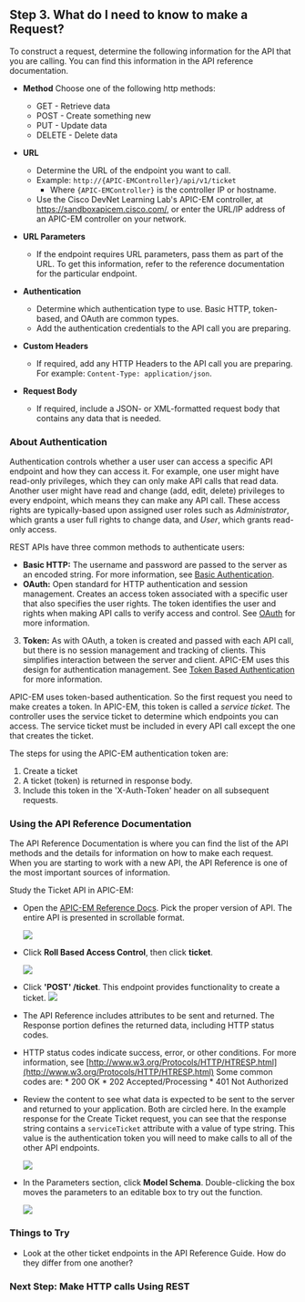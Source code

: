 ## Step 3. What do I need to know to make a Request?

To construct a request, determine the following information for the API that you are calling. You can find this information in the API reference documentation.

- **Method**
Choose one of the following http methods:
	* GET - Retrieve data
	* POST - Create something new
	* PUT - Update data
	* DELETE - Delete data

- **URL**
	* Determine the URL of the endpoint you want to call.
	* Example: `http://{APIC-EMController}/api/v1/ticket`
	  * Where `{APIC-EMController}` is the controller IP or hostname.
    * Use the Cisco DevNet Learning Lab's APIC-EM controller, at https://sandboxapicem.cisco.com/, or enter the URL/IP address of an APIC-EM controller on your network.
- **URL Parameters**
    * If the endpoint requires URL parameters, pass them as part of the URL. To get this information, refer to the reference documentation for the particular endpoint.
- **Authentication**
	* Determine which authentication type to use. Basic HTTP, token-based, and OAuth are common types.
	* Add the authentication credentials to the API call you are preparing.
- **Custom Headers**
	* If required, add any HTTP Headers to the API call you are preparing. For example: `Content-Type: application/json`.
- **Request Body**
	* If required, include a JSON- or XML-formatted request body that contains any data that is needed.

### About Authentication

Authentication controls whether a user user can access a specific API endpoint and how they can access it. For example, one user might have read-only privileges, which they can only make API calls that read data. Another user might have read and change (add, edit, delete) privileges to every endpoint, which means they can make any API call. These access rights are typically-based upon assigned user roles such as *Administrator*, which grants a user full rights to change data, and *User*, which grants read-only access.

REST APIs have three common methods to authenticate users:

* **Basic HTTP:** The username and password are passed to the server as an encoded string. For more information, see [Basic Authentication](https://en.wikipedia.org/wiki/Basic_access_authentication).
* **OAuth:** Open standard for HTTP authentication and session management. Creates an access token associated with a specific user that also specifies the user rights. The token identifies the user and rights when making API calls to verify access and control. See [OAuth](https://en.wikipedia.org/wiki/OAuth) for more information.
3. **Token:** As with OAuth, a token is created and passed with each API call, but there is no session management and tracking of clients. This simplifies interaction between the server and client. APIC-EM uses this design for authentication management. See [Token Based Authentication](https://scotch.io/tutorials/the-ins-and-outs-of-token-based-authentication) for more information.

APIC-EM uses token-based authentication. So the first request you need to make creates a token. In  APIC-EM, this token is called a *service ticket*. The controller uses the service ticket to determine which endpoints you can access. The service ticket must be included in every API call except the one that creates the ticket.

The steps for using the APIC-EM authentication token are:

1. Create a ticket
2. A ticket (token) is returned in response body.
3. Include this token in the 'X-Auth-Token' header on all subsequent requests.

### Using the API Reference Documentation

The API Reference Documentation is where you can find the list of the API methods and the details for information on how to make each request. When you are starting to work with a new API,
the API Reference is one of the most important sources of information.

Study the Ticket API in APIC-EM:

* Open the <a href="https://developer.cisco.com/site/apic-em/docs/api.html?version=1.6" target="_blank">APIC-EM Reference Docs</a>. Pick the proper version of API. The entire API is presented in scrollable format.

    ![](/posts/files/coding-101-rest-basics-ga/assets/images/refguide1.png)

* Click **Roll Based Access Control**, then click **ticket**.

    ![](/posts/files/coding-101-rest-basics-ga/assets/images/refguide2.png)

* Click **'POST' /ticket**. This endpoint provides functionality to create a ticket.
    ![](/posts/files/coding-101-rest-basics-ga/assets/images/refguide3.png)

* The API Reference includes attributes to be sent and returned. The Response portion defines the returned data, including HTTP status codes.

*  HTTP status codes indicate success, error, or other conditions. For more information, see  [http://www.w3.org/Protocols/HTTP/HTRESP.html](http://www.w3.org/Protocols/HTTP/HTRESP.html)
	Some common codes are:
		* 200 OK
		* 202 Accepted/Processing
		* 401 Not Authorized


* Review the content to see what data is expected to be sent to the server and returned to your application. Both are circled here. In the example response for the Create Ticket request, you can see that the response string contains a `serviceTicket` attribute with a value of type string. This value is the authentication token you will need to make calls to all of the other API endpoints.

  ![](/posts/files/coding-101-rest-basics-ga/assets/images/refguide4.png)

* In the Parameters section, click **Model Schema**. Double-clicking the box moves the parameters to an editable box to try out the function.

  ![](/posts/files/coding-101-rest-basics-ga/assets/images/refguide5.png)

### Things to Try
* Look at the other ticket endpoints in the API Reference Guide. How do they differ from one another?

### Next Step: Make HTTP calls Using REST
